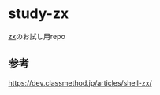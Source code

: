 # study-zx
[zx](https://github.com/google/zx)のお試し用repo


## 参考
https://dev.classmethod.jp/articles/shell-zx/